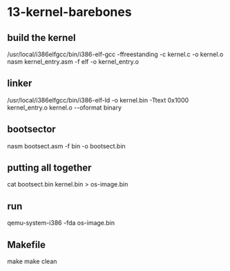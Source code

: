# 13-kernel-barebones

## build the kernel
/usr/local/i386elfgcc/bin/i386-elf-gcc -ffreestanding -c kernel.c -o kernel.o
nasm kernel_entry.asm -f elf -o kernel_entry.o

## linker
/usr/local/i386elfgcc/bin/i386-elf-ld -o kernel.bin -Ttext 0x1000 kernel_entry.o kernel.o --oformat binary

## bootsector
nasm bootsect.asm -f bin -o bootsect.bin

## putting all together
cat bootsect.bin kernel.bin > os-image.bin

## run
qemu-system-i386 -fda os-image.bin

## Makefile

make
make clean
